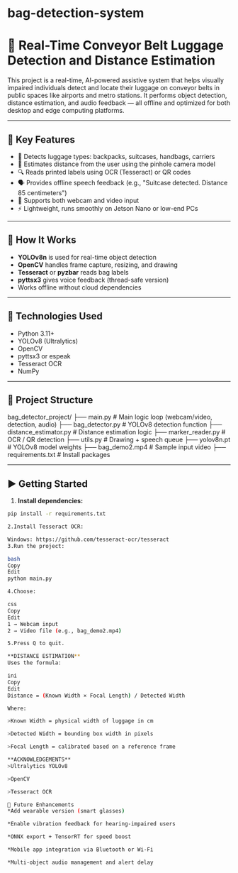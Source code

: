 # bag-detection-system
# 🧳 Real-Time Conveyor Belt Luggage Detection and Distance Estimation

This project is a real-time, AI-powered assistive system that helps visually impaired individuals detect and locate their luggage on conveyor belts in public spaces like airports and metro stations. It performs object detection, distance estimation, and audio feedback — all offline and optimized for both desktop and edge computing platforms.

---

## 🚀 Key Features

- 🎒 Detects luggage types: backpacks, suitcases, handbags, carriers
- 📏 Estimates distance from the user using the pinhole camera model
- 🔍 Reads printed labels using OCR (Tesseract) or QR codes
- 🗣️ Provides offline speech feedback (e.g., "Suitcase detected. Distance 85 centimeters")
- 🎥 Supports both webcam and video input
- ⚡ Lightweight, runs smoothly on Jetson Nano or low-end PCs

---

## 🧠 How It Works

- **YOLOv8n** is used for real-time object detection
- **OpenCV** handles frame capture, resizing, and drawing
- **Tesseract** or **pyzbar** reads bag labels
- **pyttsx3** gives voice feedback (thread-safe version)
- Works offline without cloud dependencies

---

## 🧰 Technologies Used

- Python 3.11+
- YOLOv8 (Ultralytics)
- OpenCV
- pyttsx3 or espeak
- Tesseract OCR
- NumPy

---

## 📁 Project Structure

bag_detector_project/
├── main.py # Main logic loop (webcam/video, detection, audio)
├── bag_detector.py # YOLOv8 detection function
├── distance_estimator.py # Distance estimation logic
├── marker_reader.py # OCR / QR detection
├── utils.py # Drawing + speech queue
├── yolov8n.pt # YOLOv8 model weights
├── bag_demo2.mp4 # Sample input video
├── requirements.txt # Install packages


---

## ▶ Getting Started

1. **Install dependencies:**

```bash
pip install -r requirements.txt

2.Install Tesseract OCR:

Windows: https://github.com/tesseract-ocr/tesseract
3.Run the project:

bash
Copy
Edit
python main.py

4.Choose:

css
Copy
Edit
1 → Webcam input
2 → Video file (e.g., bag_demo2.mp4)

5.Press Q to quit.

**DISTANCE ESTIMATION**
Uses the formula:

ini
Copy
Edit
Distance = (Known Width × Focal Length) / Detected Width

Where:

>Known Width = physical width of luggage in cm

>Detected Width = bounding box width in pixels

>Focal Length = calibrated based on a reference frame

**ACKNOWLEDGEMENTS**
>Ultralytics YOLOv8

>OpenCV

>Tesseract OCR

📌 Future Enhancements
*Add wearable version (smart glasses)

*Enable vibration feedback for hearing-impaired users

*ONNX export + TensorRT for speed boost

*Mobile app integration via Bluetooth or Wi-Fi

*Multi-object audio management and alert delay


